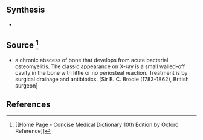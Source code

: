 ## Synthesis
- 
## Source [^1]
- a chronic abscess of bone that develops from acute bacterial osteomyelitis. The classic appearance on X-ray is a small walled-off cavity in the bone with little or no periosteal reaction. Treatment is by surgical drainage and antibiotics. \[Sir B. C. Brodie (1783-1862), British surgeon]
## References

[^1]: [[Home Page - Concise Medical Dictionary 10th Edition by Oxford Reference]]